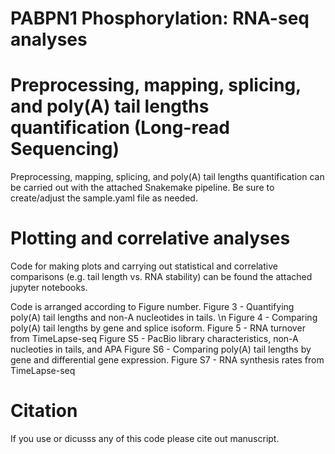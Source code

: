 # PABPN1 Phosphorylation: RNA-seq analyses

# Preprocessing, mapping, splicing, and poly(A) tail lengths quantification (Long-read Sequencing)

Preprocessing, mapping, splicing, and poly(A) tail lengths quantification can be carried out with the attached Snakemake pipeline. Be sure to create/adjust the sample.yaml file as needed.

# Plotting and correlative analyses

Code for making plots and carrying out statistical and correlative comparisons (e.g. tail length vs. RNA stability) can be found the attached jupyter notebooks. 

Code is arranged according to Figure number.
 Figure 3 - Quantifying poly(A) tail lengths and non-A nucleotides in tails. \n 
 Figure 4 - Comparing poly(A) tail lengths by gene and splice isoform.
 Figure 5 - RNA turnover from TimeLapse-seq
 Figure S5 - PacBio library characteristics, non-A nucleoties in tails, and APA
 Figure S6 - Comparing poly(A) tail lengths by gene and differential gene expression.
 Figure S7 - RNA synthesis rates from TimeLapse-seq

# Citation
If you use or dicusss any of this code please cite out manuscript. 
